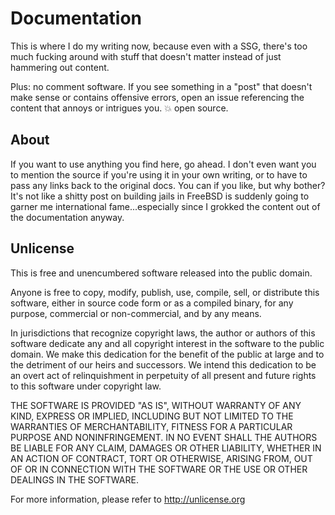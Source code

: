 # Documentation

This is where I do my writing now, because even with a SSG, there's too much
fucking around with stuff that doesn't matter instead of just hammering out
content.

Plus: no comment software. If you see something in a "post" that doesn't
make sense or contains offensive errors, open an issue referencing the content
that annoys or intrigues you. :boom: open source.

## About

If you want to use anything you find here, go ahead. I don't even want you to
mention the source if you're using it in your own writing, or to have to pass
any links back to the original docs. You can if you like, but why bother? It's
not like a shitty post on building jails in FreeBSD is suddenly going to garner
me international fame...especially since I grokked the content out of the
documentation anyway.

## Unlicense

This is free and unencumbered software released into the public domain.

Anyone is free to copy, modify, publish, use, compile, sell, or
distribute this software, either in source code form or as a compiled
binary, for any purpose, commercial or non-commercial, and by any
means.

In jurisdictions that recognize copyright laws, the author or authors
of this software dedicate any and all copyright interest in the
software to the public domain. We make this dedication for the benefit
of the public at large and to the detriment of our heirs and
successors. We intend this dedication to be an overt act of
relinquishment in perpetuity of all present and future rights to this
software under copyright law.

THE SOFTWARE IS PROVIDED "AS IS", WITHOUT WARRANTY OF ANY KIND,
EXPRESS OR IMPLIED, INCLUDING BUT NOT LIMITED TO THE WARRANTIES OF
MERCHANTABILITY, FITNESS FOR A PARTICULAR PURPOSE AND NONINFRINGEMENT.
IN NO EVENT SHALL THE AUTHORS BE LIABLE FOR ANY CLAIM, DAMAGES OR
OTHER LIABILITY, WHETHER IN AN ACTION OF CONTRACT, TORT OR OTHERWISE,
ARISING FROM, OUT OF OR IN CONNECTION WITH THE SOFTWARE OR THE USE OR
OTHER DEALINGS IN THE SOFTWARE.

For more information, please refer to <http://unlicense.org>
